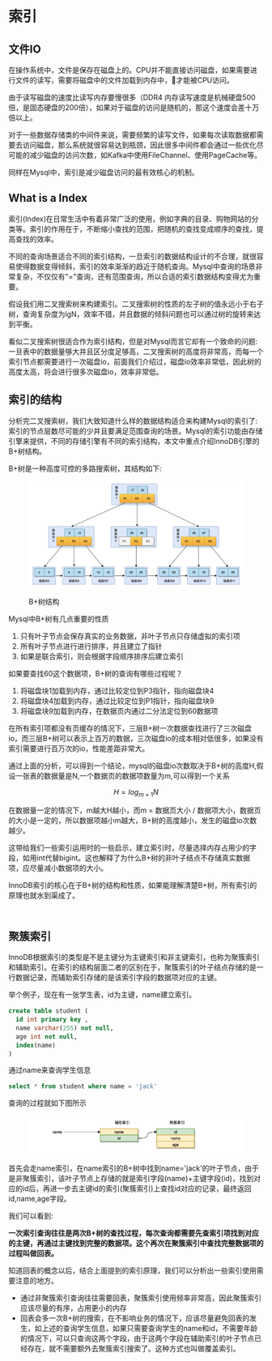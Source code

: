 # 索引

## 文件IO

在操作系统中，文件是保存在磁盘上的。CPU并不能直接访问磁盘，如果需要进行文件的读写，需要将磁盘中的文件加载到内存中，才能被CPU访问。

由于读写磁盘的速度比读写内存要慢很多（DDR4 内存读写速度是机械硬盘500倍，是固态硬盘的200倍），如果对于磁盘的访问是随机的，那这个速度会差十万倍以上。

对于一些数据存储类的中间件来说，需要频繁的读写文件，如果每次读取数据都需要去访问磁盘，那么系统就很容易达到瓶颈，因此很多中间件都会通过一些优化尽可能的减少磁盘的访问次数，如Kafka中使用FileChannel、使用PageCache等。

同样在Mysql中，索引是减少磁盘访问的最有效核心的机制。

## What is a Index

索引(Index)在日常生活中有着非常广泛的使用，例如字典的目录、购物网站的分类等。索引的作用在于，不断缩小查找的范围，把随机的查找变成顺序的查找，提高查找的效率。

不同的查询场景适合不同的索引结构，一旦索引的数据结构设计的不合理，就很容易使得数据变得倾斜，索引的效率渐渐的趋近于随机查询。Mysql中查询的场景非常复杂，不仅仅有"="查询，还有范围查询，所以合适的索引数据结构变得尤为重要。

假设我们用二叉搜索树来构建索引。二叉搜索树的性质的左子树的值永远小于右子树，查询复杂度为lgN，效率不错，并且数据的倾斜问题也可以通过树的旋转来达到平衡。

看似二叉搜索树很适合作为索引结构，但是对Mysql而言它却有一个致命的问题:一旦表中的数据量够大并且区分度足够高，二叉搜索树的高度将非常高，而每一个索引节点都需要进行一次磁盘io，前面我们介绍过，磁盘io效率非常低，因此树的高度太高，将会进行很多次磁盘io，效率非常低。



## 索引的结构

分析完二叉搜索树，我们大致知道什么样的数据结构适合来构建Mysql的索引了:索引的节点层数尽可能的少并且要满足范围查询的场景。Mysql的索引功能由存储引擎来提供，不同的存储引擎有不同的索引结构，本文中重点介绍InnoDB引擎的B+树结构。

B+树是一种高度可控的多路搜索树，其结构如下:

<figure><img src="../../.gitbook/assets/image-20220824114339897.png" alt=""><figcaption><p>B+树结构</p></figcaption></figure>

Mysql中B+树有几点重要的性质

1. 只有叶子节点会保存真实的业务数据，非叶子节点只存储虚拟的索引项
2. 所有叶子节点进行进行排序，并且建立了指针
3. 如果是联合索引，则会根据字段顺序排序后建立索引

如果要查找60这个数据项，B+树的查询有哪些过程呢？

1. 将磁盘块1加载到内存，通过比较定位到P3指针，指向磁盘块4
2. 将磁盘块4加载到内存，通过比较定位到P1指针，指向磁盘块9
3. 将磁盘块9加载到内存，在数据页内通过二分法定位到60数据项

在所有索引项都没有页缓存的情况下，三层B+树一次数据查找进行了三次磁盘io，而三层B+树可以表示上百万的数据，三次磁盘io的成本相对低很多，如果没有索引需要进行百万次的io，性能差距非常大。

通过上面的分析，可以得到一个结论，mysql的磁盘io次数取决于B+树的高度H,假设一张表的数据量是N,一个数据页的数据项数量为m,可以得到一个关系

$$
H =log_{m+1}N
$$

在数据量一定的情况下，m越大H越小，而m = 数据页大小 / 数据项大小，数据页的大小是一定的，所以数据项越小m越大，B+树的高度越小，发生的磁盘io次数越少。

这带给我们一些索引运用时的一些启示，建立索引时，尽量选择内存占用少的字段，如用int代替bigint。这也解释了为什么B+树的非叶子结点不存储真实数据项，应尽量减小数据项的大小。

InnoDB索引的核心在于B+树的结构和性质，如果能理解清楚B+树，所有索引的原理也就水到渠成了。

\
聚簇索引
----

InnoDB根据索引的类型是不是主键分为主键索引和非主键索引，也称为聚簇索引和辅助索引。在索引的结构层面二者的区别在于，聚簇索引的叶子结点存储的是一行数据记录，而辅助索引存储的是该索引字段的数据项对应的主键。

举个例子，现在有一张学生表，id为主键，name建立索引。

```sql
create table student (
  id int primary key ,
  name varchar(255) not null,
  age int not null,
  index(name)
)
```

通过name来查询学生信息

```sql
select * from student where name = 'jack'
```

查询的过程就如下图所示

<figure><img src="../../.gitbook/assets/image (1) (1) (1) (1) (1).png" alt=""><figcaption></figcaption></figure>

首先会走name索引，在name索引的B+树中找到name='jack'的叶子节点，由于是非聚簇索引，该叶子节点上存储的就是索引字段(name)+主键字段(id)，找到对应的id后，再进一步去主键id的索引(聚簇索引)上查找id对应的记录，最终返回id,name,age字段。

我们可以看到:

**一次索引查询往往是两次B+树的查找过程，每次查询都需要先查索引项找到对应的主键，再通过主键找到完整的数据项。这个再次在聚簇索引中查找完整数据项的过程叫做回表。**

知道回表的概念以后，结合上面提到的索引原理，我们可以分析出一些索引使用需要注意的地方。

* 通过非聚簇索引查询往往需要回表，聚簇索引使用频率非常高，因此聚簇索引应该尽量的有序，占用更小的内存
* 回表会多一次B+树的搜索，在不影响业务的情况下，应该尽量避免回表的发生，如上述的查询学生信息，如果只需要查询学生的name和id，不需要年龄的情况下，可以只查询这两个字段，由于这两个字段在辅助索引的叶子节点已经存在，就不需要额外去聚簇索引搜索了。这种方式也叫做覆盖索引。



